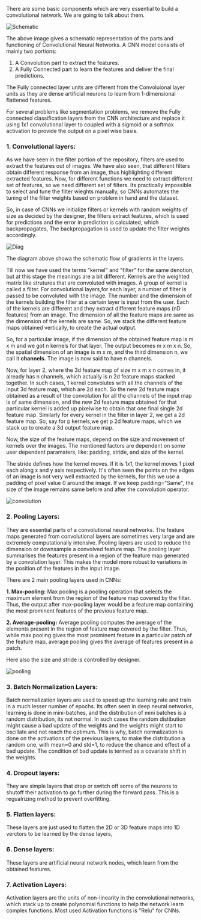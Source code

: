There are some basic components which are very essential to build a convolutional network. We are going to talk about them.

![Schematic](https://www.researchgate.net/publication/336805909/figure/fig1/AS:817888827023360@1572011300751/Schematic-diagram-of-a-basic-convolutional-neural-network-CNN-architecture-26.ppm)

The above image gives a schematic representation of the parts and functioning of Convolutional Neural Networks. A CNN model consists of mainly two portions: 

1. A Convolution part to extract the features. 
2. A Fully Connected part to learn the features and deliver the final predictions.

The Fully connected layer units are different from the Convoluional layer units as they are dense artificial neurons to learn from 1-dimensional flattened features. 

For several problems like segmentation problems, we remove the Fully connected classification layers from the CNN architecture and replace it using 1x1 convolutional layer to coupled with a sigmoid or a softmax activation to provide the output on a pixel wise basis.

### 1. Convolutional layers:
As we have seen in the filter portion of the repository, filters are used to extract the features out of images. We have also seen, that different filters obtain different response from an image, thus highlighting different extracted features. Now, for different functions we need to extract different set of features, so we need different set of filters. Its practically impossible to select and tune the filter wieghts manually, so CNNs automates the tuning of the filter weights based on problem in hand and the dataset. 

So, in case of CNNs we initialize filters or kernels with random weights of size as decided by the designer, the filters extract features, which is used for predictions and the error in prediction is calculated, which backpropagates, The backpropagation is used to update the filter weights accordingly. 

![Diag](https://miro.medium.com/max/685/0*awD7_-Oxmz2O_0bD)

The diagram above showa the schematic flow of gradients in the layers. 

Till now we have used the terms "kernel" and "filter" for the same denotion, but at this stage the meanings are a bit different. Kernels are the weighted matrix like strutures that are convoluted with images. A group of kernel is called a filter. For convolutional layers,for each layer, a number of filter is passed to be convoluted with the image. The number and the dimension of the kernels building the filter at a certain layer is input from the user. Each of the kernels are different and they extract different feature maps (nD features) from an image. The dimension of all the feature maps are same as the dimension of the kernels are same. So, we stack the different feature maps obtained vertically, to create the actual output.

So, for a particular image, if the dimension of the obtained feature map is m x m and we got n kernels for that layer. The output becomes m x m x n. So, the spatial dimension of an image is m x m, and the third dimension n, we call it **channels.** The image is now said to have n channels. 

Now, for layer 2, where the 3d feature map of size m x m x n comes in, it already has n channels, which actually is n 2d feature maps stacked together. In such cases, 1 kernel convolutes with all the channels of the input 3d feature map, which are 2d each. So the new 2d feature maps obtained as a result of the convolution for all the channels of the input map is of same dimension, and the new 2d feature maps obtained for that particular kernel is added up pixelwise to obtain that one final single 2d feature map. Similarly for every kernel in the filter in layer 2, we get a 2d feature map. So, say for p kernels,we get p 2d feature maps, which we stack up to create a 3d output feature map. 

Now, the size of the feature maps, depend on the size and movement of kernels over the images. The mentioned factors are dependent on some user dependent paramaters, like: padding, stride, and size of the kernel. 

The stride defines how the kernel moves. If it is 1x1, the kernel moves 1 pixel each along x and y axis respectively. It's often seen the points on the edges of an image is not very well extracted by the kernels, for this we use a padding of pixel value 0 around the image. If we keep padding="Same", the size of the image remains same before and after the convolution operator.

![convolution](https://miro.medium.com/max/526/0*Ttm3UqGvuWrPoqd2)

### 2. Pooling Layers: 

They are essential parts of a convolutional neural networks. The feature maps generated from convolutional layers are sometimes very large and are extremely computationally intensive. Pooling layers are used to reduce the dimension or downsample a convolved feature map. The pooling layer summarises the features present in a region of the feature map generated by a convolution layer. This makes the model more robust to variations in the position of the features in the input image.

There are 2 main pooling layers used in CNNs:

**1. Max-pooling:** Max pooling is a pooling operation that selects the maximum element from the region of the feature map covered by the filter. Thus, the output after max-pooling layer would be a feature map containing the most prominent features of the previous feature map.

**2. Average-pooling:** Average pooling computes the average of the elements present in the region of feature map covered by the filter. Thus, while max pooling gives the most prominent feature in a particular patch of the feature map, average pooling gives the average of features present in a patch.

Here also the size and stride is controlled by designer.

![pooling](https://miro.medium.com/max/700/0*CKZtMRLvJtP1HTs7)

### 3. Batch Normalization Layers:

Batch normalization layers are used to speed up the learning rate and train in a much lesser number of epochs. Its often seen in deep neural networks, learning is done in mini-batches, and the distribution of mini batches is a random distribution, its not normal. In such cases the random distibution might cause a bad update of the weights and the weights might start to oscillate and not reach the optimum. This is why, batch normalization is done on the activations of the previous layers, to make the distribution a random one, with mean=0 and std=1, to reduce the chance and effect of a bad update. The condition of bad update is termed as a covariate shift in the weights.

### 4. Dropout layers: 

They are simple layers that drop or switch off some of the neurons to shutoff their activation to go further during the forward pass. This is a regualrizing method to prevent overfitting.

### 5. Flatten layers:

These layers are just used to flatten the 2D or 3D feature maps into 1D verctors to be learned by the dense layers,

### 6. Dense layers:

These layers are artificial neural network nodes, which learn from the obtained features.

### 7. Activation Layers:

Activation layers are the units of non-linearity in the convolutional networks, which stack up to create polynomial functions to help the network learn complex functions. Most used Activation functions is "Relu" for CNNs.
